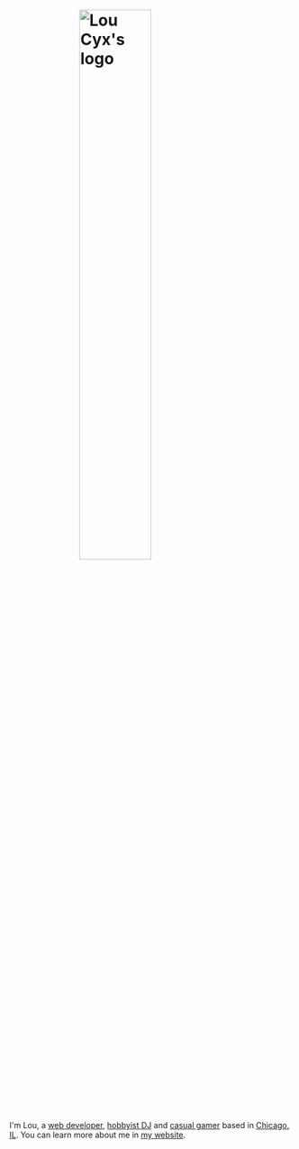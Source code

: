# <a href="https://lou.cx"><img src="https://lou.cx/logo.svg" alt="Lou Cyx's logo" title="Lou Cyx" style="display: block;margin: 0 auto;max-width: 512px;min-width: 256px;width: 50%;" /></a>

I'm Lou, a [web developer][projects], [hobbyist DJ][deejaying] and [casual gamer][gog] based in [Chicago, IL][chicago]. You can learn more about me in [my website][url].

<!-- Links -->

[chicago]: https://en.wikipedia.org/wiki/Chicago
[deejaying]: https://lou.cx/deejaying
[projects]: https://lou.cx/projects
[gog]: http://lou.cx/gog
[url]: https://lou.cx

